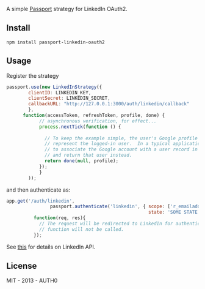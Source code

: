 A simple [Passport](http://passportjs.org/) strategy for LinkedIn OAuth2.

## Install

	npm install passport-linkedin-oauth2

## Usage

Register the strategy

~~~javascript
passport.use(new LinkedInStrategy({
    	clientID: LINKEDIN_KEY,
    	clientSecret: LINKEDIN_SECRET,
    	callbackURL: "http://127.0.0.1:3000/auth/linkedin/callback"
  		},
	  function(accessToken, refreshToken, profile, done) {
	    	// asynchronous verification, for effect...
		    process.nextTick(function () {
		      
		      // To keep the example simple, the user's Google profile is returned to
		      // represent the logged-in user.  In a typical application, you would want
		      // to associate the Google account with a user record in your database,
		      // and return that user instead.
		      return done(null, profile);
		    });
	  		}
		));
~~~

and then authenticate as:

~~~javascript
app.get('/auth/linkedin',
                passport.authenticate('linkedin', { scope: ['r_emailaddress', 'r_basicprofile'],
                                                    state: 'SOME STATE'  }),
		  function(req, res){
		    // The request will be redirected to LinkedIn for authentication, so this
		    // function will not be called.
		  });

~~~

See [this](http://developer.linkedin.com/) for details on LinkedIn API.

## License

MIT - 2013 - AUTH0
